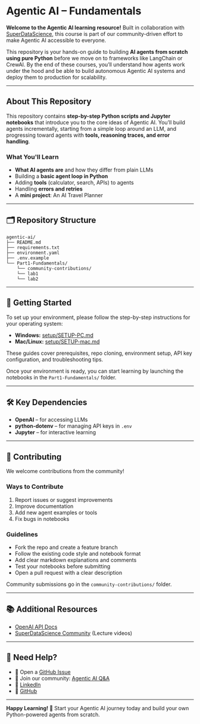 # Agentic AI – Fundamentals

**Welcome to the Agentic AI learning resource!**
Built in collaboration with [SuperDataScience](https://community.superdatascience.com), this course is part of our community-driven effort to make Agentic AI accessible to everyone.

This repository is your hands-on guide to building **AI agents from scratch using pure Python** before we move on to frameworks like LangChain or CrewAI. By the end of these courses, you’ll understand how agents work under the hood and be able to build autonomous Agentic AI systems and deploy them to production for scalability.

---

## About This Repository

This repository contains **step-by-step Python scripts and Jupyter notebooks** that introduce you to the core ideas of Agentic AI. You’ll build agents incrementally, starting from a simple loop around an LLM, and progressing toward agents with **tools, reasoning traces, and error handling**.

### What You'll Learn

* **What AI agents are** and how they differ from plain LLMs
* Building a **basic agent loop in Python**
* Adding **tools** (calculator, search, APIs) to agents
* Handling **errors and retries**
* A **mini project**: An AI Travel Planner

---

## 🗂️ Repository Structure

```
agentic-ai/
├── README.md
├── requirements.txt
├── environment.yaml
├── .env.example
└── Part1-Fundamentals/
    └── community-contributions/
    └── lab1
    └── lab2
```

---

## 🚀 Getting Started

To set up your environment, please follow the step-by-step instructions for your operating system:

- **Windows:** [setup/SETUP-PC.md](setup/SETUP-PC.md)
- **Mac/Linux:** [setup/SETUP-mac.md](setup/SETUP-mac.md)

These guides cover prerequisites, repo cloning, environment setup, API key configuration, and troubleshooting tips.

Once your environment is ready, you can start learning by launching the notebooks in the `Part1-Fundamentals/` folder.

---

## 🛠️ Key Dependencies

* **OpenAI** – for accessing LLMs
* **python-dotenv** – for managing API keys in `.env`
* **Jupyter** – for interactive learning

---

## 🤝 Contributing

We welcome contributions from the community!

### Ways to Contribute

1. Report issues or suggest improvements
2. Improve documentation
3. Add new agent examples or tools
4. Fix bugs in notebooks

### Guidelines

* Fork the repo and create a feature branch
* Follow the existing code style and notebook format
* Add clear markdown explanations and comments
* Test your notebooks before submitting
* Open a pull request with a clear description

Community submissions go in the `community-contributions/` folder.

---

## 📚 Additional Resources

* [OpenAI API Docs](https://platform.openai.com/docs)
* [SuperDataScience Community](https://www.community.superdatascience.com/) (Lecture videos)

---

## 📢 Need Help?

* 📧 Open a [GitHub Issue](https://github.com/Shaheerairaj/agentic-ai-courses/issues)
* 💬 Join our community: [Agentic AI Q\&A](https://community.superdatascience.com/c/ml-ai-questions/)
* 💼 [LinkedIn](https://www.linkedin.com/in/shaheerairajahmed)
* 🐙 [GitHub](https://github.com/shaheerairaj)

---

**Happy Learning! 🎉** Start your Agentic AI journey today and build your own Python-powered agents from scratch.

